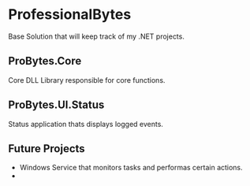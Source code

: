 # ProfessionalBytes
Base Solution that will keep track of my .NET projects.

## ProBytes.Core
Core DLL Library responsible for core functions.

## ProBytes.UI.Status
Status application thats displays logged events.

## Future Projects
 - Windows Service that monitors tasks and performas certain actions.
 - 
